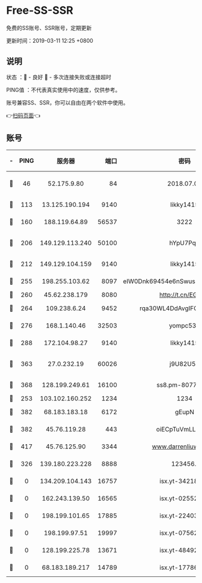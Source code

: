 # Free-SS-SSR

免费的SS账号、SSR账号，定期更新

更新时间：2019-03-11 12:25 +0800

## 说明

状态     ：🙂 - 良好 🙁 - 多次连接失败或连接超时

PING值   ：不代表真实使用中的速度，仅供参考。

账号兼容SS、SSR，你可以自由在两个软件中使用。

👉[扫码页面](https://liesauer.github.io/Free-SS-SSR/)👈

## 账号

|-|PING|服务器|端口|密码|加密方式|区域|
|:----:|:----:|:-----:|-----:|:----:|:----:|:----:|
|🙂|46|52.175.9.80|84|2018.07.07|chacha20-ietf-poly1305|HK|
|🙂|113|13.125.190.194|9140|likky1415|aes-256-cfb|KR|
|🙂|160|188.119.64.89|56537|3222|aes-256-cfb|RU|
|🙂|206|149.129.113.240|50100|hYpU7PqP|chacha20-ietf-poly1305|CN|
|🙂|212|149.129.104.159|9140|likky1415|aes-256-cfb|HK|
|🙂|255|198.255.103.62|8097|eIW0Dnk69454e6nSwuspv9DmS201tQ0D|aes-256-cfb|US|
|🙂|260|45.62.238.179|8080|http://t.cn/EGJIyrl|rc4-md5|CA|
|🙂|264|109.238.6.24|9452|rqa30WL4DdAvgIFG6Fs3znzTa|aes-256-cfb|FR|
|🙂|276|168.1.140.46|32503|yompc535|aes-256-cfb|AU|
|🙂|288|172.104.98.27|9140|likky1415|aes-256-cfb|JP|
|🙂|363|27.0.232.19|60026|j9U82U53|xchacha20-ietf-poly1305|HK|
|🙂|368|128.199.249.61|16100|ss8.pm-80771462|aes-256-cfb|SG|
|🙂|253|103.102.160.252|1234|1234|rc4-md5|JP|
|🙂|382|68.183.183.18|6172|gEupN|aes-256-cfb|SG|
|🙂|382|45.76.119.28|443|oiECpTuVmLLxk4Ts|aes-256-cfb|AU|
|🙂|417|45.76.125.90|3344|www.darrenliuwei.com|aes-256-cfb|AU|
|🙁|326|139.180.223.228|8888|123456..|aes-256-cfb|JP|
|🙁|0|134.209.104.143|16757|isx.yt-34218866|aes-256-cfb|SG|
|🙁|0|162.243.139.50|16565|isx.yt-02552348|aes-256-cfb|US|
|🙁|0|198.199.101.65|17885|isx.yt-22403109|aes-256-cfb|US|
|🙁|0|198.199.97.51|19997|isx.yt-07562084|aes-256-cfb|US|
|🙁|0|128.199.225.78|13671|isx.yt-48492968|aes-256-cfb|SG|
|🙁|0|68.183.189.217|14789|isx.yt-17786111|aes-256-cfb|SG|
